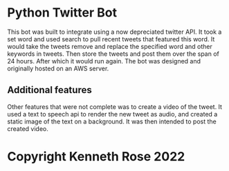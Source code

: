# Python Twitter Bot

This bot was built to integrate using a now depreciated twitter API. It took a set word and used search to pull recent tweets that featured this word. It would take the tweets remove and replace the specified word and other keywords in tweets. Then store the tweets and post them over the span of 24 hours. After which it would run again. The bot was designed and originally hosted on an AWS server.

## Additional features

Other features that were not complete was to create a video of the tweet. It used a text to speech api to render the new tweet as audio, and created a static image of the text on a background. It was then intended to post the created video.

# Copyright Kenneth Rose 2022

